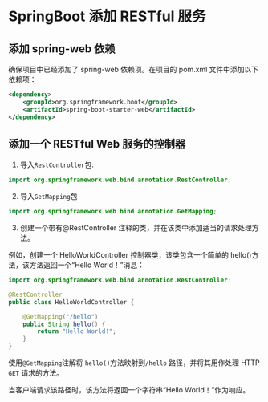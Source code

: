 # SpringBoot 添加 RESTful 服务

## 添加 spring-web 依赖

确保项目中已经添加了 spring-web 依赖项。在项目的 pom.xml 文件中添加以下依赖项：

```xml
<dependency>
    <groupId>org.springframework.boot</groupId>
    <artifactId>spring-boot-starter-web</artifactId>
</dependency>
```

## 添加一个 RESTful Web 服务的控制器

1. 导入`RestController`包:

```java
import org.springframework.web.bind.annotation.RestController;
```

2. 导入`GetMapping`包

```java
import org.springframework.web.bind.annotation.GetMapping;
```

3. 创建一个带有@RestController 注释的类，并在该类中添加适当的请求处理方法。

例如，创建一个 HelloWorldController 控制器类，该类包含一个简单的 hello()方法，该方法返回一个“Hello World！”消息：

```java
import org.springframework.web.bind.annotation.RestController;

@RestController
public class HelloWorldController {

    @GetMapping("/hello")
    public String hello() {
        return "Hello World!";
    }
}
```

使用`@GetMapping`注解将 `hello()`方法映射到`/hello` 路径，并将其用作处理 HTTP `GET` 请求的方法。

当客户端请求该路径时，该方法将返回一个字符串“Hello World！”作为响应。
